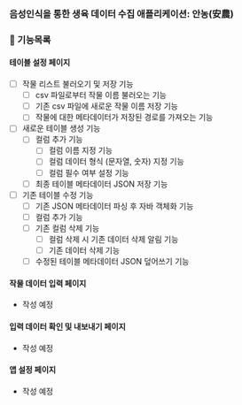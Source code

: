 ### 음성인식을 통한 생육 데이터 수집 애플리케이션: 안농(安農)

### 📝 기능목록
#### 테이블 설정 페이지
- [ ] 작물 리스트 불러오기 및 저장 기능
  - [ ] csv 파일로부터 작물 이름 불러오는 기능
  - [ ] 기존 csv 파일에 새로운 작물 이름 저장 기능
  - [ ] 작물에 대한 메타데이터가 저장된 경로를 가져오는 기능
- [ ] 새로운 테이블 생성 기능
  - [ ] 컬럼 추가 기능
    - [ ] 컬럼 이름 지정 기능
    - [ ] 컬럼 데이터 형식 (문자열, 숫자) 지정 기능
    - [ ] 컬럼 필수 여부 설정 기능
  - [ ] 최종 테이블 메타데이터 JSON 저장 기능
- [ ] 기존 테이블 수정 기능
  - [ ] 기존 JSON 메타데이터 파싱 후 자바 객체화 기능
  - [ ] 컬럼 추가 기능
  - [ ] 기존 컬럼 삭제 기능
    - [ ] 컬럼 삭제 시 기존 데이터 삭제 알림 기능
    - [ ] 기존 데이터 삭제 기능
  - [ ] 수정된 테이블 메타데이터 JSON 덮어쓰기 기능

#### 작물 데이터 입력 페이지
  - 작성 예정
#### 입력 데이터 확인 및 내보내기 페이지
  - 작성 예정
#### 앱 설정 페이지
  - 작성 예정
